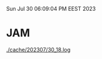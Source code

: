 Sun Jul 30 06:09:04 PM EEST 2023
# JAM
<a href='./cache/202307/30_18.log'>./cache/202307/30_18.log</a>
